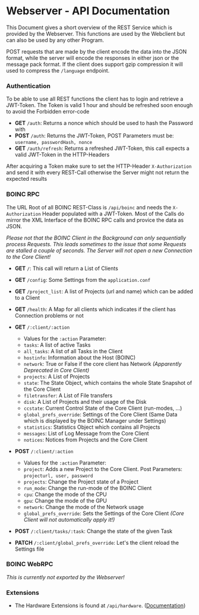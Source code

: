 Webserver - API Documentation
=============================
This Document gives a short overview of the REST Service which is provided by the 
Webserver. This functions are used by the Webclient but can also be used by any other
Program. 

POST requests that are made by the client encode the data into the JSON format, while the
server will encode the responses in either json or the message pack format.
If the client does support gzip compression it will used to compress the `/language` endpoint. 

### Authentication
To be able to use all REST functions the client has to login and retrieve a JWT-Token.
The Token is valid 1 hour and should be refreshed soon enough to avoid the Forbidden error-code

* **GET** `/auth`: Returns a nonce which should be used to hash the Password with
* **POST** `/auth`: Returns the JWT-Token, POST Parameters must be: `username, passwordHash, nonce`
* **GET** `/auth/refresh`: Returns a refreshed JWT-Token, this call expects a valid JWT-Token 
in the HTTP-Headers

After acquiring a Token make sure to set the HTTP-Header `X-Authorization` and send it with every
REST-Call otherwise the Server might not return the expected results 

### BOINC RPC
The URL Root of all BOINC REST-Class is `/api/boinc` and needs the `X-Authorization` Header populated 
with a JWT-Token. Most of the Calls do mirror the XML Interface of the BOINC RPC 
calls and provice the data as JSON. 

*Please not that the BOINC Client in the Background can only sequentially process 
Requests. This leads sometimes to the issue that some Requests are stalled a couple of
seconds. The Server will not open a new Connection to the Core Client!* 

* **GET** `/`: This call will return a List of Clients
* **GET** `/config`: Some Settings from the `application.conf` 
* **GET** `/project_list`: A list of Projects (url and name) which can be added to a Client
* **GET** `/health`: A Map for all clients which indicates if the client has Connection problems or not
* **GET** `/:client/:action`
  * Values for the `:action` Parameter:
  * `tasks`: A list of active Tasks
  * `all_tasks`: A list of all Tasks in the Client 
  * `hostinfo`: Information about the Host (BOINC)
  * `network`: True or False if the core client has Network *(Apparently Deprecated in Core Client)*
  * `projects`: A List of Projects
  * `state`: The State Object, which contains the whole State Snapshot of the Core Client
  * `filetransfer`: A List of File transfers
  * `disk`: A List of Projects and their usage of the Disk
  * `ccstate`: Current Control State of the Core Client (run-modes, ...)
  * `global_prefs_override`: Settings of the Core Client (Same Data which is displayed by the BOINC Manager under Settings)
  * `statistics`: Statistics Object which contains all Projects
  * `messages`: List of Log Message from the Core Client
  * `notices`: Notices from Projects and the Core Client

* **POST** `/:client/:action`
  * Values for the `:action` Parameter:
  * `project`: Adds a new Project to the Core Client. Post Parameters: `projecturl, user, password`
  * `projects`: Change the Project state of a Project
  * `run_mode`: Change the run-mode of the BOINC Client
  * `cpu`: Change the mode of the CPU 
  * `gpu`: Change the mode of the GPU
  * `network`: Change the mode of the Network usage
  * `global_prefs_override`: Sets the Settings of the Core Client _(Core Client will not automatically apply it!)_
  
* **POST** `/:client/tasks/:task`: Change the state of the given Task

* **PATCH** `/:client/global_prefs_override`: Let's the client reload the Settings file
  
### BOINC WebRPC
*This is currently not exported by the Webserver!*

### Extensions
* The Hardware Extensions is found at `/api/hardware`. ([Documentation](doc/extension/Hardware.md))

